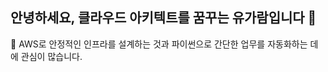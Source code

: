 ## 안녕하세요, 클라우드 아키텍트를 꿈꾸는 유가람입니다 👋

🌱 AWS로 안정적인 인프라를 설계하는 것과 파이썬으로 간단한 업무를 자동화하는 데에 관심이 많습니다.


<!--
**garammm/garammm** is a ✨ _special_ ✨ repository because its `README.md` (this file) appears on your GitHub profile.

Here are some ideas to get you started:

- 🔭 I’m currently working on ...
- 🌱 I’m currently learning ...
- 👯 I’m looking to collaborate on ...
- 🤔 I’m looking for help with ...
- 💬 Ask me about ...
- 📫 How to reach me: ...
- 😄 Pronouns: ...
- ⚡ Fun fact: ...
-->
